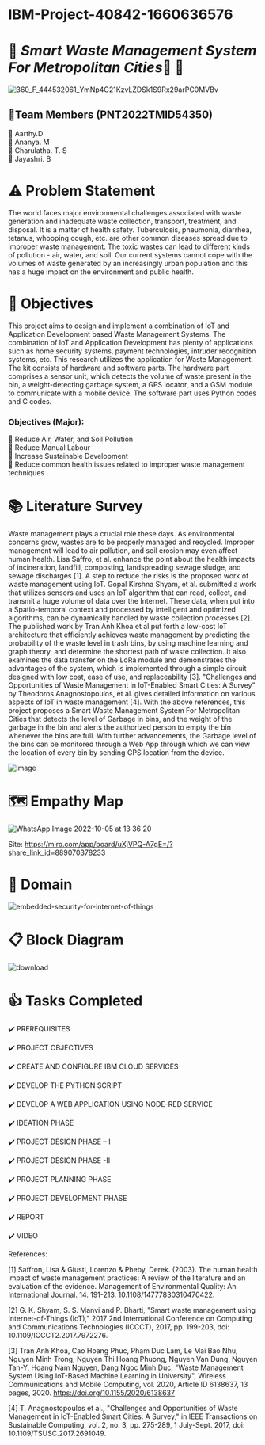 # IBM-Project-40842-1660636576
# :articulated_lorry: *Smart Waste Management System For Metropolitan Cities*:articulated_lorry: :do_not_litter:

![360_F_444532061_YmNp4G21KzvLZDSk1S9Rx29arPC0MVBv](https://user-images.githubusercontent.com/88130181/190528444-dcf1990f-477f-482f-a5eb-efbb716a7c87.jpg)

## :handshake:Team Members (PNT2022TMID54350)

:girl: Aarthy.D <br>
:girl: Ananya. M <br>
:girl: Charulatha. T. S <br>
:girl: Jayashri. B

# :warning: Problem Statement 

The world faces major environmental challenges associated with waste generation and inadequate waste collection, transport, treatment, and disposal. It is a matter of health safety. Tuberculosis, pneumonia, diarrhea, tetanus, whooping cough, etc. are other common diseases spread due to improper waste management. The toxic wastes can lead to different kinds of pollution - air, water, and soil. Our current systems cannot cope with the volumes of waste generated by an increasingly urban population and this has a huge impact on the environment and public health.

# :triangular_flag_on_post: Objectives

This project aims to design and implement a combination of IoT and Application Development based Waste Management Systems. The combination of IoT and Application Development has plenty of applications such as home security systems, payment technologies, intruder recognition systems, etc. This research utilizes the application for Waste Management. The kit consists of hardware and software parts. The hardware part comprises a sensor unit, which detects the volume of waste present in the bin, a weight-detecting garbage system, a GPS locator, and a GSM module to communicate with a mobile device. The software part uses Python codes and C codes.

### Objectives (Major):

:checkered_flag: Reduce Air, Water, and Soil Pollution <br>
:checkered_flag: Reduce Manual Labour <br>
:checkered_flag: Increase Sustainable Development <br>
:checkered_flag: Reduce common health issues related to improper waste management techniques

# :books: Literature Survey
Waste management plays a crucial role these days. As environmental concerns grow, wastes are to be properly managed and recycled. Improper management will lead to air pollution, and soil erosion may even affect human health. Lisa Saffro, et al. enhance the point about the health impacts of incineration, landfill, composting, landspreading sewage sludge, and sewage discharges [1]. A step to reduce the risks is the proposed work of waste management using IoT. Gopal Kirshna Shyam, et al. submitted a work that utilizes sensors and uses an IoT algorithm that can read, collect, and transmit a huge volume of data over the Internet. These data, when put into a Spatio-temporal context and processed by intelligent and optimized algorithms, can be dynamically handled by waste collection processes [2]. The published work by Tran Anh Khoa et al put forth a low-cost IoT architecture that efficiently achieves waste management by predicting the probability of the waste level in trash bins, by using machine learning and graph theory,  and determine the shortest path of waste collection. It also examines the data transfer on the LoRa module and demonstrates the advantages of the system, which is implemented through a simple circuit designed with low cost, ease of use, and replaceability [3]. "Challenges and Opportunities of Waste Management in IoT-Enabled Smart Cities: A Survey" by Theodoros Anagnostopoulos, et al. gives detailed information on various aspects of IoT in waste management [4]. With the above references, this project proposes a Smart Waste Management System For Metropolitan Cities that detects the level of Garbage in bins, and the weight of the garbage in the bin and alerts the authorized person to empty the bin whenever the bins are full. With further advancements, the Garbage level of the bins can be monitored through a Web App through which we can view the location of every bin by sending GPS location from the device.

![image](https://user-images.githubusercontent.com/103322800/192446103-6d630efb-f7dc-4ab2-97aa-b481334af3fd.png)



# :world_map: Empathy Map

![WhatsApp Image 2022-10-05 at 13 36 20](https://user-images.githubusercontent.com/88130181/194011533-1aa4b30c-ceb3-4975-b9a5-b4c845c01062.jpeg)


Site: 
https://miro.com/app/board/uXjVPQ-A7gE=/?share_link_id=889070378233

# :abacus: Domain

![embedded-security-for-internet-of-things](https://user-images.githubusercontent.com/113814407/192192761-3d3c97b3-f5ae-4d70-b87e-985037e8557d.gif)


# :clipboard: Block Diagram
![download](https://user-images.githubusercontent.com/88130181/190867383-668dae5f-dc51-44b2-aeca-ec36bb09b061.png)


# :thumbsup: Tasks Completed

:heavy_check_mark: PREREQUISITES

:heavy_check_mark: PROJECT OBJECTIVES

:heavy_check_mark: CREATE AND CONFIGURE IBM CLOUD SERVICES

:heavy_check_mark: DEVELOP THE PYTHON SCRIPT

:heavy_check_mark: DEVELOP A WEB APPLICATION USING NODE-RED SERVICE

:heavy_check_mark: IDEATION PHASE

:heavy_check_mark: PROJECT DESIGN PHASE – I

:heavy_check_mark: PROJECT DESIGN PHASE -II

:heavy_check_mark: PROJECT PLANNING PHASE

:heavy_check_mark: PROJECT DEVELOPMENT PHASE

:heavy_check_mark: REPORT

:heavy_check_mark: VIDEO








References:

[1] Saffron, Lisa & Giusti, Lorenzo & Pheby, Derek. (2003). The human health impact of waste management practices: A review of the literature and an evaluation of the evidence. Management of Environmental Quality: An International Journal. 14. 191-213. 10.1108/14777830310470422. 

[2] G. K. Shyam, S. S. Manvi and P. Bharti, "Smart waste management using Internet-of-Things (IoT)," 2017 2nd International Conference on Computing and Communications Technologies (ICCCT), 2017, pp. 199-203, doi: 10.1109/ICCCT2.2017.7972276.

[3] Tran Anh Khoa, Cao Hoang Phuc, Pham Duc Lam, Le Mai Bao Nhu, Nguyen Minh Trong, Nguyen Thi Hoang Phuong, Nguyen Van Dung, Nguyen Tan-Y, Hoang Nam Nguyen, Dang Ngoc Minh Duc, "Waste Management System Using IoT-Based Machine Learning in University", Wireless Communications and Mobile Computing, vol. 2020, Article ID 6138637, 13 pages, 2020. https://doi.org/10.1155/2020/6138637

[4] T. Anagnostopoulos et al., "Challenges and Opportunities of Waste Management in IoT-Enabled Smart Cities: A Survey," in IEEE Transactions on Sustainable Computing, vol. 2, no. 3, pp. 275-289, 1 July-Sept. 2017, doi: 10.1109/TSUSC.2017.2691049.
